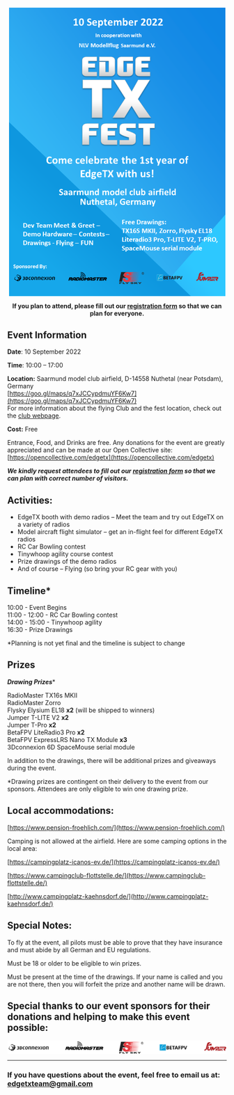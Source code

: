 

<p></p> 
<p align="center">
<a><img src="https://github.com/EdgeTX/edgetx.github.io/blob/master/images/ETXFEST.png?raw=true" align="center" width="497"></a>
</P>

<p align="center"><strong>If you plan to attend, please fill out our <a href="https://forms.gle/m2vYJsB1rYBU3pMh6">registration form</a> so that we can plan for everyone.</strong>
</p>

## **Event Information**

**Date**: 10 September 2022

**Time**: 10:00 – 17:00

**Location:** Saarmund model club airfield, D-14558 Nuthetal (near Potsdam), Germany <br/>
[https://goo.gl/maps/q7xJCCypdmuYF6Kw7](https://goo.gl/maps/q7xJCCypdmuYF6Kw7) <br/>
For more information about the flying Club and the fest location, check out the [club webpage](http://www.nlvms.de/). 

**Cost:** Free

Entrance, Food, and Drinks are free. Any donations for the event are greatly appreciated and can be made at our Open Collective site: [https://opencollective.com/edgetx](https://opencollective.com/edgetx)

***We kindly request attendees to fill out our <a href="https://forms.gle/m2vYJsB1rYBU3pMh6">registration form</a> so that we can plan with correct number of visitors.***

## **Activities:**

- EdgeTX booth with demo radios – Meet the team and try out EdgeTX on a variety of radios
- Model aircraft flight simulator – get an in-flight feel for different EdgeTX radios
- RC Car Bowling contest
- Tinywhoop agility course contest
- Prize drawings of the demo radios
- And of course – Flying (so bring your RC gear with you)

## Timeline*

10:00 - Event Begins<br/>
11:00 - 12:00 - RC Car Bowling contest<br/>
14:00 - 15:00 - Tinywhoop agility<br/>
16:30 - Prize Drawings<br/>

*Planning is not yet final and the timeline is subject to change

## Prizes

***Drawing Prizes****

RadioMaster TX16s MKII<br/>
RadioMaster Zorro<br/>
Flysky Elysium EL18 **x2** (will be shipped to winners)<br/>
Jumper T-LITE V2 **x2**<br/>
Jumper T-Pro **x2**<br/>
BetaFPV LiteRadio3 Pro **x2**<br/>
BetaFPV ExpressLRS Nano TX Module **x3**<br/>
3Dconnexion 6D SpaceMouse serial module<br/>

In addition to the drawings, there will be additional prizes and giveaways during the event. 

*Drawing prizes are contingent on their delivery to the event from our sponsors. Attendees are only eligible to win one drawing prize.

## **Local accommodations:**

[https://www.pension-froehlich.com/](https://www.pension-froehlich.com/)

Camping is not allowed at the airfield. Here are some camping options in the local area:

[https://campingplatz-icanos-ev.de/](https://campingplatz-icanos-ev.de/)

[https://www.campingclub-flottstelle.de/](https://www.campingclub-flottstelle.de/)

[http://www.campingplatz-kaehnsdorf.de/](http://www.campingplatz-kaehnsdorf.de/)

## **Special Notes:**

To fly at the event, all pilots must be able to prove that they have insurance and must abide by all German and EU regulations.

Must be 18 or older to be eligible to win prizes.

Must be present at the time of the drawings. If your name is called and you are not there, then you will forfeit the prize and another name will be drawn.


## **Special thanks to our event sponsors for their donations and helping to make this event possible:**


<p align="center">
<a><img src="https://github.com/EdgeTX/edgetx.github.io/blob/master/images/festsponsors.png?raw=true" align="center" width="800"></a>
</P>
 
---
       
### If you have questions about the event, feel free to email us at: edgetxteam@gmail.com 
